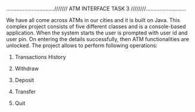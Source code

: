 ................................/////// ATM INTERFACE TASK 3 ////////...........................

We have all come across ATMs in our cities and it is built on Java. This complex project consists of five different classes and is a console-based application. When the system starts the user is prompted with user id and user pin. On entering the details successfully, then ATM functionalities are unlocked. The project allows to perform following operations:

1. Transactions History

2. Withdraw

3. Deposit

4. Transfer

5. Quit
